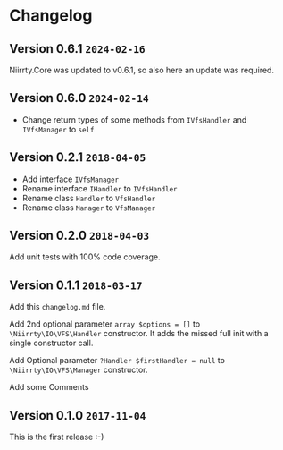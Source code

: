 # Changelog

## Version 0.6.1  `2024-02-16`

Niirrty.Core was updated to v0.6.1, so also here an update was required.

## Version 0.6.0 `2024-02-14`

* Change return types of some methods from `IVfsHandler` and `IVfsManager` to `self` 

## Version 0.2.1 `2018-04-05`

* Add interface `IVfsManager`
* Rename interface `IHandler` to `IVfsHandler`
* Rename class `Handler` to `VfsHandler`
* Rename class `Manager` to `VfsManager`


## Version 0.2.0 `2018-04-03`

Add unit tests with 100% code coverage.


## Version 0.1.1 `2018-03-17`

Add this `changelog.md` file.

Add 2nd optional parameter `array $options = []` to `\Niirrty\IO\VFS\Handler` constructor.
It adds the missed full init with a single constructor call.

Add Optional parameter `?Handler $firstHandler = null` to `\Niirrty\IO\VFS\Manager` constructor.

Add some Comments


## Version 0.1.0 `2017-11-04`

This is the first release :-)